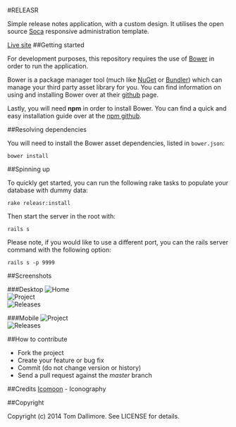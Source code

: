 #RELEASR


Simple release notes application, with a custom design. It utilises the open source [Soca](https://github.com/Jellyfishboy/soca) responsive administration template.

[Live site](http://release.tomdallimore.com)
##Getting started

For development purposes, this repository requires the use of [Bower](http://bower.io/) in order to run the application.

Bower is a package manager tool (much like [NuGet](http://www.nuget.org/) or [Bundler](http://bundler.io/)) which can manage your third party asset library for you. You can find information on using and installing Bower over at their [github](https://github.com/bower/bower) page.

Lastly, you will need **npm** in order to install Bower. You can find a quick and easy installation guide over at the [npm github](https://github.com/npm/npm).

##Resolving dependencies

You will need to install the Bower asset dependencies, listed in `bower.json`:

    bower install
    

##Spinning up

To quickly get started, you can run the following rake tasks to populate your database with dummy data:

    rake releasr:install
  
Then start the server in the root with:

    rails s
    
Please note, if you would like to use a different port, you can the rails server command with the following option:

    rails s -p 9999


##Screenshots

###Desktop
![Home](http://tomdallimore.com/wp-content/uploads/2014/06/releasr-1.png "Home")  
![Project](http://tomdallimore.com/wp-content/uploads/2014/06/releasr-2.png "Project")  
![Releases](http://tomdallimore.com/wp-content/uploads/2014/06/releasr-3.png "Releases")  

###Mobile
![Project](http://tomdallimore.com/wp-content/uploads/2014/06/releasr-4.png "Project")  
![Releases](http://tomdallimore.com/wp-content/uploads/2014/06/releasr-5.png "Releases") 

##How to contribute

* Fork the project
* Create your feature or bug fix
* Commit (do not change version or history)
* Send a pull request against the *master* branch

##Credits
[Icomoon](http://icomoon.io/) - Iconography   

##Copyright

Copyright (c) 2014 Tom Dallimore. See LICENSE for details.

